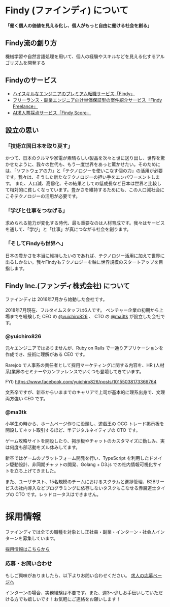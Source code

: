 # Findy (ファインディ) について
**「働く個人の価値を見える化し、個人がもっと自由に働ける社会を創る」**

## Findy流の創り方

機械学習や自然言語処理を用いて、個人の経験やスキルなどを見える化するアルゴリズムを開発する

## Findyのサービス
- [ハイスキルなエンジニアのプレミアム転職サービス「Findy」](https://findy-code.io/)
- [フリーランス・副業エンジニア向け単価保証型の案件紹介サービス「Findy Freelance」](https://freelance.findy-code.io/)
- [AI求人票採点サービス「Findy Score」](https://findy.us/)

## 設立の思い

### 「技術立国日本を取り戻す」
かつて、日本のクルマや家電が素晴らしい製品を次々と世に送り出し、世界を驚かせたように、我々の世代も、もう一度世界をあっと驚かせたい。そのためには、「ソフトウェアの力」と「テクノロジーを使いこなす個の力」の活用が必要です。我々は、そうした新たなテクノロジーの担い手をエンパワーメントします。
また、人口減、高齢化、その結果としての低成長など日本は世界と比較して相対的に貧しくなっています。豊かさを維持するためにも、この人口減社会にこそテクノロジーの活用が必要です。

### 「学びと仕事をつなげる」
求められる能力が変化する時代、最も重要なのは人材育成です。我々はサービスを通して、「学び」と「仕事」が真につながる社会を創ります。

### 「そしてFindyも世界へ」
日本の豊かさを本当に維持したいのであれば、テクノロジー活用に加えて世界に出るしかない。我々Findyもテクノロジーを軸に世界規模のスタートアップを目指します。

## Findy Inc.(ファンディ株式会社) について
ファインディは 2016年7月から始動した会社です。

2018年7月現在、フルタイムスタッフは6人です。
ベンチャー企業の初期から上場までを経験した CEO の [@yuichiro826](https://github.com/yuichiro826) 、 CTO の [@ma3tk](https://github.com/ma3tk) が設立した会社です。

### @yuichiro826
元々エンジニアではありませんが、Ruby on Rails で一通りアプリケーションを作成でき、技術に理解がある CEO です。

Rarejob で人事系の責任者として採用マーケティングに関する内容を、HR (人材系)業界のセミナーやカンファレンスでいくつも登壇してきています。

FYI) https://www.facebook.com/yuichiro826/posts/10155038173366764

文系卒ですが、新卒からいままでのキャリアで上司が基本的に理系出身で、文理両方強い CEO です。

### @ma3tk
小学生の時から、ホームページ作りに没頭し、遊戯王の OCG トレード掲示板を開設してネット取引するほど、半デジタルネイティブの CTO です。

ゲーム攻略サイトを開設したり、掲示板やチャットのカスタマイズに勤しみ、実は何度も部活動をズル休みしてます。

新卒ではゲームのプラットフォーム開発を行い、TypeScript を利用したドメイン駆動設計、非同期チャットの開発、Golang + D3.js での社内情報可視化サイトを立ち上げてきました。

また、ユーザテスト、15名規模のチームにおけるスクラムと進捗管理、B2Bサービスの社内導入などプログラミングに依存しないタスクもこなせる赤魔道士タイプの CTO です。レッドロータスはできません。

# 採用情報
ファインディでは全ての職種を対象とし正社員・副業・インターン・社会人インターンを募集しています。

[採用情報はこちらから](採用情報)

### 応募・お問い合わせ
もしご興味がありましたら、以下よりお問い合わせください。
[求人の応募ページへ](https://form.run/@findy-recruit)

インターンの場合、実務経験は不要です。また、週3〜少しお手伝いしていただける方でも嬉しいです！お気軽にご連絡をお願いします！
